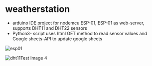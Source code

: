 # weatherstation
- arduino IDE project for nodemcu ESP-01, ESP-01 as web-server, supports DHT11 and DHT22 sensors
- Python3- script uses html GET method to read sensor values and Google sheets-API to update google sheets

![esp01](https://github.com/yasperzee/Specs/blob/master/pinouts/esp01_pinout.png)

![dht11Test Image 4](https://github.com/yasperzee/Specs/blob/master/pinouts/DHT11-Pinout.jpg)
